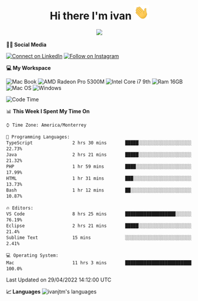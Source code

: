 <h1 align="center">Hi there I'm ivan <img src="https://raw.githubusercontent.com/ABSphreak/ABSphreak/master/gifs/Hi.gif" width="40px" /></h1>
<div align="center">
<img src="http://github-readme-streak-stats.herokuapp.com?user=ivanjtm&hide_border=true&background=00000000&border=FFFFFF00&sideNums=A8A8A8&sideLabels=A8A8A8&currStreakNum=FFC93C&dates=A8A8A8)](https://git.io/streak-stats"/>
</div>

**👦🏻 Social Media**

[![Connect on LinkedIn](https://img.shields.io/badge/LinkedIn-%230077B5.svg?&style=flat-square&logo=linkedin&logoColor=white)](https://www.linkedin.com/in/ivanjtm)
[![Follow on Instagram](https://img.shields.io/badge/Instagram-E4405F?style=flat-square&logo=instagram&logoColor=white)](https://www.instagram.com/ivanjtm)

**💻 My Workspace**

![Mac Book](https://img.shields.io/badge/Apple-MacBook_Pro_2019-999999?style=flat-square&logo=apple&logoColor=white)
![AMD Radeon Pro 5300M](https://img.shields.io/badge/AMD-Radeon_Pro_5300M-ED1C24?style=flat-square&logo=amd&logoColor=white)
![Intel Core i7 9th](https://img.shields.io/badge/Intel-Core_i7_9th-0071C5?style=flat-square&logo=intel&logoColor=white)
![Ram 16GB](https://img.shields.io/badge/RAM-16GB-230071C5?style=flat-square&logoColor=white)
![Mac OS](https://img.shields.io/badge/Mac%20OS-000000?style=flat-square&logo=apple&logoColor=white)
![Windows](https://img.shields.io/badge/Windows-0078D6?style=flat-square&logo=windows&logoColor=white)


<!--START_SECTION:waka-->
![Code Time](http://img.shields.io/badge/Code%20Time-667%20hrs%2058%20mins-blue)

📊 **This Week I Spent My Time On** 

```text
⌚︎ Time Zone: America/Monterrey

💬 Programming Languages: 
TypeScript               2 hrs 30 mins       █████░░░░░░░░░░░░░░░░░░░░   22.73% 
Java                     2 hrs 21 mins       █████░░░░░░░░░░░░░░░░░░░░   21.32% 
PHP                      1 hr 59 mins        ████░░░░░░░░░░░░░░░░░░░░░   17.99% 
HTML                     1 hr 31 mins        ███░░░░░░░░░░░░░░░░░░░░░░   13.73% 
Bash                     1 hr 12 mins        ██░░░░░░░░░░░░░░░░░░░░░░░   10.87%

🔥 Editors: 
VS Code                  8 hrs 25 mins       ███████████████████░░░░░░   76.19% 
Eclipse                  2 hrs 21 mins       █████░░░░░░░░░░░░░░░░░░░░   21.4% 
Sublime Text             15 mins             ░░░░░░░░░░░░░░░░░░░░░░░░░   2.41%

💻 Operating System: 
Mac                      11 hrs 3 mins       █████████████████████████   100.0%

```


 Last Updated on 29/04/2022 14:12:00 UTC
<!--END_SECTION:waka-->
**📈 Languages**
 ![ivanjtm's languages](https://wakatime.com/share/@ivanjtm/a32f83c6-d0c9-49a4-a5ae-d0440b950377.svg)
